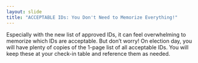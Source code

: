 ```yaml
---
layout: slide
title: "ACCEPTABLE IDs: You Don't Need to Memorize Everything!"
---
```


Especially with the new list of approved IDs, it can feel overwhelming to memorize which IDs are acceptable. But don’t worry! On election day, you will have plenty of copies of the 1-page list of all acceptable IDs. You will keep these at your check-in table and reference them as needed.
